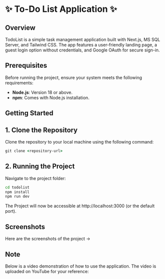# ✨ To-Do List Application ✨

## Overview
TodoList is a simple task management application built with Next.js, MS SQL Server, and Tailwind CSS. The app features a user-friendly landing page, a guest login option without credentials, and Google OAuth for secure sign-in.

## Prerequisites

Before running the project, ensure your system meets the following requirements:

- **Node.js**: Version 18 or above.
- **npm**: Comes with Node.js installation.

## Getting Started

## 1. Clone the Repository

Clone the repository to your local machine using the following command:

```cmd
git clone <repository-url>
```

## 2. Running the Project

Navigate to the project folder:

```cmd
cd todolist
npm install
npm run dev
```
The Project will now be accessible at http://localhost:3000 (or the default port).

## Screenshots
Here are the screenshots of the project ->

## Note
Below is a video demonstration of how to use the application. The video is uploaded on YouTube for your reference:


